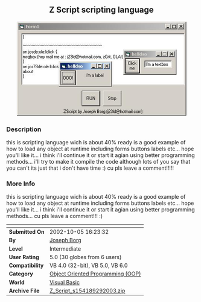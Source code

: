 ﻿<div align="center">

## Z Script scripting language

<img src="PIC2003292117169449.JPG">
</div>

### Description

this is scripting language wich is about 40% ready is a good example of how to load any object at runtime including forms buttons labels etc... hope you'll like it... i think i'll continue it or start it agian using better programming methods... i'll try to make it compile the code although lots of you say that you can't its just that i don't have time :) cu pls leave a comment!!!!!
 
### More Info
 
this is scripting language wich is about 40% ready is a good example of how to load any object at runtime including forms buttons labels etc... hope you'll like it... i think i'll continue it or start it agian using better programming methods... cu pls leave a comment!!! :)


<span>             |<span>
---                |---
**Submitted On**   |2002-10-05 16:23:32
**By**             |[Joseph Borg](https://github.com/Planet-Source-Code/PSCIndex/blob/master/ByAuthor/joseph-borg.md)
**Level**          |Intermediate
**User Rating**    |5.0 (30 globes from 6 users)
**Compatibility**  |VB 4\.0 \(32\-bit\), VB 5\.0, VB 6\.0
**Category**       |[Object Oriented Programming \(OOP\)](https://github.com/Planet-Source-Code/PSCIndex/blob/master/ByCategory/object-oriented-programming-oop__1-47.md)
**World**          |[Visual Basic](https://github.com/Planet-Source-Code/PSCIndex/blob/master/ByWorld/visual-basic.md)
**Archive File**   |[Z\_Script\_s154189292003\.zip](https://github.com/Planet-Source-Code/joseph-borg-z-script-scripting-language__1-43101/archive/master.zip)








